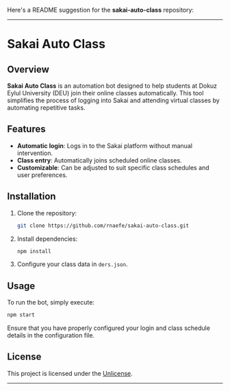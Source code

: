 Here's a README suggestion for the **sakai-auto-class** repository:

---

# Sakai Auto Class

## Overview
**Sakai Auto Class** is an automation bot designed to help students at Dokuz Eylul University (DEU) join their online classes automatically. This tool simplifies the process of logging into Sakai and attending virtual classes by automating repetitive tasks.

## Features
- **Automatic login**: Logs in to the Sakai platform without manual intervention.
- **Class entry**: Automatically joins scheduled online classes.
- **Customizable**: Can be adjusted to suit specific class schedules and user preferences.

## Installation

1. Clone the repository:
   ```bash
   git clone https://github.com/rnaefe/sakai-auto-class.git
   ```

2. Install dependencies:
   ```bash
   npm install
   ```

3. Configure your class data in `ders.json`.

## Usage

To run the bot, simply execute:
```bash
npm start
```

Ensure that you have properly configured your login and class schedule details in the configuration file.

## License
This project is licensed under the [Unlicense](LICENSE).

---
